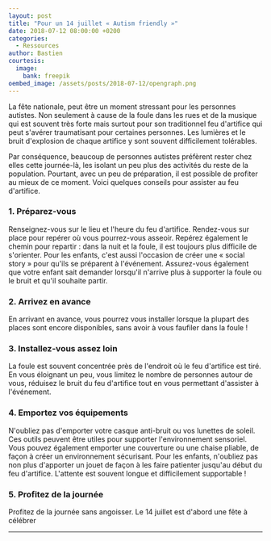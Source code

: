 ```yaml
---
layout: post
title: "Pour un 14 juillet « Autism friendly »"
date: 2018-07-12 08:00:00 +0200
categories:
  - Ressources
author: Bastien
courtesis:
  image:
    bank: freepik
oembed_image: /assets/posts/2018-07-12/opengraph.png
---
```


<amp-img class="left" width="320" height="188" src="{{ site.amp_img_cache_url }}/assets/posts/2018-07-12/opengraph.png" alt="Pour un 14 juillet autism friendly"></amp-img>

La fête nationale, peut être un moment stressant pour les personnes autistes. Non seulement à cause de la foule dans les rues et de 
la musique qui est souvent très forte mais surtout pour son traditionnel feu d'artifice qui peut s'avérer traumatisant pour certaines personnes.
Les lumières et le bruit d'explosion de chaque artifice y sont souvent difficilement tolérables.

Par conséquence, beaucoup de personnes autistes préfèrent rester chez elles cette journée-là, les isolant un peu plus des activités du reste de la population.
Pourtant, avec un peu de préparation, il est possible de profiter au mieux de ce moment.
Voici quelques conseils pour assister au feu d'artifice.

### 1. Préparez-vous
Renseignez-vous sur le lieu et l'heure du feu d'artifice. Rendez-vous sur place pour repérer où vous pourrez-vous asseoir. Repérez également le chemin pour repartir&nbsp;: 
dans la nuit et la foule, il est toujours plus difficile de s'orienter.
Pour les enfants, c'est aussi l'occasion de créer une «&nbsp;social story&nbsp;» pour qu'ils se préparent à l'événement.
Assurez-vous également que votre enfant sait demander lorsqu'il  n'arrive plus à supporter la foule ou le bruit et qu'il souhaite partir.

### 2. Arrivez en avance
En arrivant en avance, vous pourrez vous installer lorsque la plupart des places sont encore disponibles, sans avoir à vous faufiler dans la foule&nbsp;!

### 3. Installez-vous assez loin
La foule est souvent concentrée près de l'endroit où le feu d'artifice est tiré. En vous éloignant un peu, vous limitez le nombre de personnes autour de vous, réduisez le bruit du feu 
d'artifice tout en vous permettant d'assister à l'événement. 

### 4. Emportez vos équipements
N'oubliez pas d'emporter votre casque anti-bruit ou vos lunettes de soleil. Ces outils peuvent être utiles pour supporter l'environnement sensoriel.
Vous pouvez également emporter une couverture ou une chaise pliable, de façon à créer un environnement sécurisant.
Pour les enfants, n'oubliez pas non plus d'apporter un jouet de façon à les faire patienter jusqu'au début du feu d'artifice.
L'attente est souvent longue et difficilement supportable&nbsp;!

### 5. Profitez de la journée

Profitez de la journée sans angoisser. Le 14 juillet est d'abord une fête à célébrer 

---
